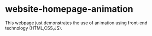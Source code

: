 # website-homepage-animation
This webpage just demonstrates the use of animation using front-end technology (HTML,CSS,JS).
